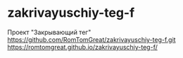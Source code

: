 # zakrivayuschiy-teg-f
Проект "Закрывающий тег"
https://github.com/RomTomGreat/zakrivayuschiy-teg-f.git
https://romtomgreat.github.io/zakrivayuschiy-teg-f/